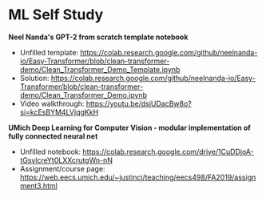 # ML Self Study
 
**Neel Nanda's GPT-2 from scratch template notebook**

- Unfilled template: https://colab.research.google.com/github/neelnanda-io/Easy-Transformer/blob/clean-transformer-demo/Clean_Transformer_Demo_Template.ipynb
- Solution: https://colab.research.google.com/github/neelnanda-io/Easy-Transformer/blob/clean-transformer-demo/Clean_Transformer_Demo.ipynb
- Video walkthrough: https://youtu.be/dsjUDacBw8o?si=kcEsBYM4LVjqgKkH

**UMich Deep Learning for Computer Vision - modular implementation of fully connected neural net**
- Unfilled notebook: https://colab.research.google.com/drive/1CuDDjoA-tGsvlcreYt0LXXcrutgWn-nN
- Assignment/course page: https://web.eecs.umich.edu/~justincj/teaching/eecs498/FA2019/assignment3.html
